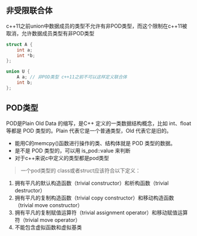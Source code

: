 ## 非受限联合体
c++11之前union中数据成员的类型不允许有非POD类型，而这个限制在c++11被取消，允许数据成员类型有非POD类型
```c++
struct A {
    int a;
    int *b;
};

union U {
    A a; // 非POD类型 c++11之前不可以这样定义联合体
    int b;
};
```

## POD类型
POD是Plain Old Data 的缩写，是C++ 定义的一类数据结构概念，比如 int、float 等都是 POD 类型的。Plain 代表它是一个普通类型，Old 代表它是旧的。

* 能用C的memcpy()函数进行操作的类、结构体就是 POD 类型的数据。
* 是不是 POD 类型的，可以用 is_pod<T>::value 来判断
* 对于c++来说c中定义的类型都是pod类型

> 一个pod类型的 class或者struct应该符合以下定义：

1. 拥有平凡的默认构造函数（trivial constructor）和析构函数（trivial destructor）
2. 拥有平凡的复制构造函数（trivial copy constructor）和移动构造函数（trivial move constructor）
3. 拥有平凡的复制赋值运算符（trivial assignment operator）和移动赋值运算符（trivial move operator）
4. 不能包含虚拟函数和虚拟基类
